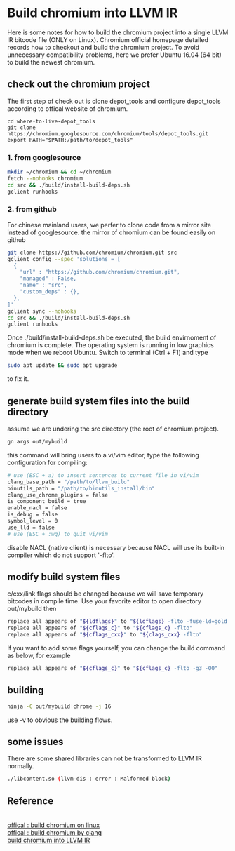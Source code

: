 # Build chromium into LLVM IR

Here is some notes for how to build the chromium project into a single LLVM IR bitcode file (ONLY on Linux). Chromium official homepage detailed records how to checkout and build the chromium project. To avoid unnecessary compatibility problems, here we prefer Ubuntu 16.04 (64 bit) to build the newest chromium.

## check out the chromium project

The first step of check out is clone depot_tools and configure depot_tools according to offical website of chromium. 
```
cd where-to-live-depot_tools
git clone https://chromium.googlesource.com/chromium/tools/depot_tools.git
export PATH="$PATH:/path/to/depot_tools"
```
### 1. from googlesource

```sh
mkdir ~/chromium && cd ~/chromium
fetch --nohooks chromium
cd src && ./build/install-build-deps.sh
gclient runhooks
```

### 2. from github

For chinese mainland users, we perfer to clone code from a mirror site instead of googlesource. the mirror of chromium can be found easily on github
```sh
git clone https://github.com/chromium/chromium.git src
gclient config --spec 'solutions = [
  {
    "url" : "https://github.com/chromium/chromium.git",
    "managed" : False,
    "name" : "src",
    "custom_deps" : {},
  },
]'
gclient sync --nohooks
cd src && ./build/install-build-deps.sh
gclient runhooks
```
Once ./build/install-build-deps.sh be executed, the build envirnoment of chromium is complete. The operating system is running in low graphics mode when we reboot Ubuntu. Switch to terminal (Ctrl + F1) and type
```sh
sudo apt update && sudo apt upgrade
```
to fix it.

## generate build system files into the build directory

assume we are undering the src directory (the root of chromium project).
```sh
gn args out/mybuild
```
this command will bring users to a vi/vim editor, type the following configuration for compiling:
```sh
# use (ESC + a) to insert sentences to current file in vi/vim
clang_base_path = "/path/to/llvm_build"
binutils_path = "/path/to/binutils_install/bin"
clang_use_chrome_plugins = false
is_component_build = true
enable_nacl = false
is_debug = false
symbol_level = 0
use_lld = false
# use (ESC + :wq) to quit vi/vim
```
disable NACL (native client) is necessary because NACL will use its built-in compiler which do not support '-flto'. 

## modify build system files


c/cxx/link flags should be changed because we will save temporary bitcodes in compile time. 
Use your favorite editor to open directory out/mybuild then
```sh
replace all appears of "${ldflags}" to "${ldflags} -flto -fuse-ld=gold -Wl,plugin-opt=save-temps" 
replace all appears of "${cflags_c}" to "${cflags_c} -flto"
replace all appears of "${cflags_cxx}" to "${clags_cxx} -flto"
```
If you want to add some flags yourself, you can change the build command as below, for example
```sh
replace all appears of "${cflags_c}" to "${cflags_c} -flto -g3 -O0"
```

## building

```sh
ninja -C out/mybuild chrome -j 16
```
use -v to obvious the building flows.

## some issues

There are some shared libraries can not be transformed to LLVM IR normally.
```sh
./libcontent.so (llvm-dis : error : Malformed block)
```

## Reference

<br>[offical : build chromium on linux](https://chromium.googlesource.com/chromium/src/+/master/docs/linux_build_instructions.md)
<br>[offical : build chromium by clang](https://chromium.googlesource.com/chromium/src/+/master/docs/clang.md)
<br>[build chromium into LLVM IR](https://github.com/SVF-tools/SVF/wiki/Compiling-Chrome-using-flto)

